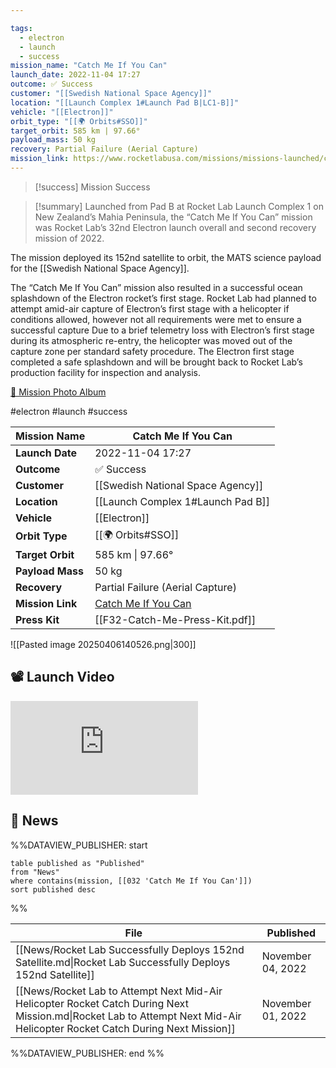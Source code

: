 ```yaml
---

tags:
  - electron
  - launch
  - success
mission_name: "Catch Me If You Can"
launch_date: 2022-11-04 17:27
outcome: ✅ Success
customer: "[[Swedish National Space Agency]]"
location: "[[Launch Complex 1#Launch Pad B|LC1-B]]"
vehicle: "[[Electron]]"
orbit_type: "[[🌍 Orbits#SSO]]"
target_orbit: 585 km | 97.66°
payload_mass: 50 kg
recovery: Partial Failure (Aerial Capture)
mission_link: https://www.rocketlabusa.com/missions/missions-launched/catch-me-if-you-can/
---
```


>[!success] Mission Success

>[!summary]
Launched from Pad B at Rocket Lab Launch Complex 1 on New Zealand’s Mahia Peninsula, the “Catch Me If You Can” mission was Rocket Lab’s 32nd Electron launch overall and second recovery mission of 2022.
>
The mission deployed its 152nd satellite to orbit, the MATS science payload for the [[Swedish National Space Agency]]. 
>
The “Catch Me If You Can” mission also resulted in a successful ocean splashdown of the Electron rocket’s first stage. Rocket Lab had planned to attempt amid-air capture of Electron’s first stage with a helicopter if conditions allowed, however not all requirements were met to ensure a successful capture Due to a brief telemetry loss with Electron’s first stage during its atmospheric re-entry, the helicopter was moved out of the capture zone per standard safety procedure. The Electron first stage completed a safe splashdown and will be brought back to Rocket Lab’s production facility for inspection and analysis.
>
[📸 Mission Photo Album](https://www.flickr.com/photos/rocketlab/albums/72177720303420541/)

#electron #launch #success

| **Mission Name** | Catch Me If You Can                                                                                 |
| ---------------- | --------------------------------------------------------------------------------------------------- |
| **Launch Date**  | 2022-11-04 17:27                                                                                    |
| **Outcome**      | ✅ Success                                                                                           |
| **Customer**     | [[Swedish National Space Agency]]                                                                   |
| **Location**     | [[Launch Complex 1#Launch Pad B]]                                                                   |
| **Vehicle**      | [[Electron]]                                                                                        |
| **Orbit Type**   | [[🌍 Orbits#SSO]]                                                                                   |
| **Target Orbit** | 585 km &#124; 97.66°                                                                                |
| **Payload Mass** | 50 kg                                                                                               |
| **Recovery**     | Partial Failure (Aerial Capture)                                                                    |
| **Mission Link** | [Catch Me If You Can](https://www.rocketlabusa.com/missions/missions-launched/catch-me-if-you-can/) |
| **Press Kit**    | [[F32-Catch-Me-Press-Kit.pdf]]                                                                      |

![[Pasted image 20250406140526.png|300]]

## 📽️ Launch Video

<div class="responsive-video">
<iframe src="https://www.youtube.com/embed/PVTwEn9GdsA" title="Rocket Lab&#39;s Electron - Catch Me If You Can Mission" frameborder="0" allow="accelerometer; autoplay; clipboard-write; encrypted-media; gyroscope; picture-in-picture; web-share" referrerpolicy="strict-origin-when-cross-origin" allowfullscreen></iframe>     
</div>

## 📰 News
%%DATAVIEW_PUBLISHER: start
```
table published as "Published"
from "News"
where contains(mission, [[032 'Catch Me If You Can']])
sort published desc
```
%%

| File                                                                                                                                                                       | Published         |
| -------------------------------------------------------------------------------------------------------------------------------------------------------------------------- | ----------------- |
| [[News/Rocket Lab Successfully Deploys 152nd Satellite.md\|Rocket Lab Successfully Deploys 152nd Satellite]]                                                               | November 04, 2022 |
| [[News/Rocket Lab to Attempt Next Mid-Air Helicopter Rocket Catch During Next Mission.md\|Rocket Lab to Attempt Next Mid-Air Helicopter Rocket Catch During Next Mission]] | November 01, 2022 |

%%DATAVIEW_PUBLISHER: end %%
